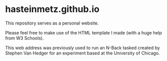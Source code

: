 # hasteinmetz.github.io

This repository serves as a personal website.

Please feel free to make use of the HTML template I made (with a huge help from W3 Schools).

This web address was previously used to run an N-Back tasked created by Stephen Van Hedger for an experiment based at the University of Chicago.

